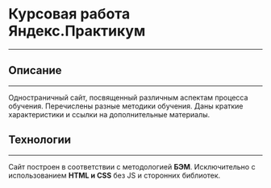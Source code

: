 # Курсовая работа Яндекс.Практикум
----------------------------------

## Описание
-----------
Одностраничный сайт, посвященный различным аспектам процесса обучения. Перечислены разные методики обучения. Даны краткие характеристики и ссылки на дополнительные материалы.

## Технологии
-------------
Сайт построен в соответствии с методологией **БЭМ**. Исключительно с использованием **HTML и CSS** без JS и сторонних библиотек.   